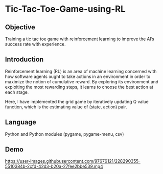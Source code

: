 # Tic-Tac-Toe-Game-using-RL

## Objective 
Training a tic tac toe game with reinforcement learning to improve the AI’s success rate with experience.

## Introduction 
Reinforcement learning (RL) is an area of machine learning concerned with how software agents ought to take actions in an environment in order to maximize the notion of cumulative reward. By exploring its environment and exploiting the most rewarding steps, it learns to choose the best action at each stage.

Here, I have implemented the grid game by iteratively updating Q value function, which is the estimating value of (state, action) pair.

## Language
Python and Python modules (pygame, pygame-menu, csv)

## Demo


https://user-images.githubusercontent.com/97676121/228290355-5510384b-2cfd-42d3-b20a-27fee2bbe539.mp4




